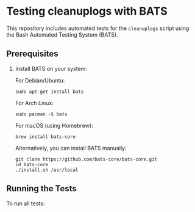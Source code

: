# Testing cleanuplogs with BATS

This repository includes automated tests for the `cleanuplogs` script using the Bash Automated Testing System (BATS).

## Prerequisites

1. Install BATS on your system:

   For Debian/Ubuntu:
   ```
   sudo apt-get install bats
   ```

   For Arch Linux:
   ```
   sudo pacman -S bats
   ```

   For macOS (using Homebrew):
   ```
   brew install bats-core
   ```

   Alternatively, you can install BATS manually:
   ```
   git clone https://github.com/bats-core/bats-core.git
   cd bats-core
   ./install.sh /usr/local
   ```

## Running the Tests

To run all tests:
